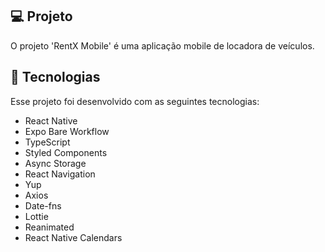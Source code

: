 ## 💻 Projeto

O projeto 'RentX Mobile' é uma aplicação mobile de locadora de veículos.

## 🚀 Tecnologias

Esse projeto foi desenvolvido com as seguintes tecnologias:

* React Native
* Expo Bare Workflow
* TypeScript
* Styled Components
* Async Storage
* React Navigation
* Yup
* Axios
* Date-fns
* Lottie
* Reanimated
* React Native Calendars